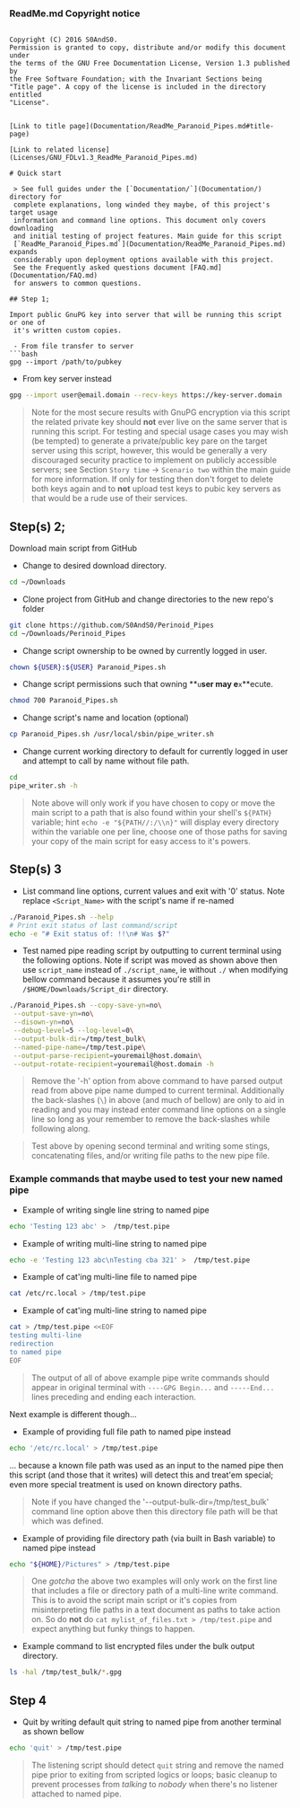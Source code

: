 ### ReadMe.md Copyright notice

 > ```
    Copyright (C) 2016 S0AndS0.
    Permission is granted to copy, distribute and/or modify this document under
    the terms of the GNU Free Documentation License, Version 1.3 published by
    the Free Software Foundation; with the Invariant Sections being
    "Title page". A copy of the license is included in the directory entitled
    "License".
```

[Link to title page](Documentation/ReadMe_Paranoid_Pipes.md#title-page)

[Link to related license](Licenses/GNU_FDLv1.3_ReadMe_Paranoid_Pipes.md)

# Quick start

 > See full guides under the [`Documentation/`](Documentation/) directory for
 complete explanations, long winded they maybe, of this project's target usage
 information and command line options. This document only covers downloading
 and initial testing of project features. Main guide for this script
 [`ReadMe_Paranoid_Pipes.md`](Documentation/ReadMe_Paranoid_Pipes.md) expands
 considerably upon deployment options available with this project.
 See the Frequently asked questions document [FAQ.md](Documentation/FAQ.md)
 for answers to common questions.

## Step 1; 

Import public GnuPG key into server that will be running this script or one of
 it's written custom copies.

 - From file transfer to server
```bash
gpg --import /path/to/pubkey
```

 - From key server instead
```bash
gpg --import user@email.domain --recv-keys https://key-server.domain
```

 > Note for the most secure results with GnuPG encryption via this script the
 related private key should **not** ever live on the same server that is
 running this script. For testing and special usage cases you may wish (be
 tempted) to generate a private/public key pare on the target server using
 this script, however, this would be generally a very discouraged security
 practice to implement on publicly accessible servers; see Section
 `Story time` -> `Scenario two` within the main guide for more information.
 If only for testing then don't forget to delete both keys again and to **not**
 upload test keys to pubic key servers as that would be a rude use of their
 services.

## Step(s) 2; 

Download main script from GitHub

 - Change to desired download directory.
```bash
cd ~/Downloads
```

 - Clone project from GitHub and change directories to the new repo's folder
```bash
git clone https://github.com/S0AndS0/Perinoid_Pipes
cd ~/Downloads/Perinoid_Pipes
```

 - Change script ownership to be owned by currently logged in user.
```bash
chown ${USER}:${USER} Paranoid_Pipes.sh
```

 - Change script permissions such that owning **`u`**ser may e**`x`**ecute.
```bash
chmod 700 Paranoid_Pipes.sh
```

 - Change script's name and location (optional)
```bash
cp Paranoid_Pipes.sh /usr/local/sbin/pipe_writer.sh
```

 - Change current working directory to default for currently logged in user
 and attempt to call by name without file path.
```bash
cd
pipe_writer.sh -h
```
 > Note above will only work if you have chosen to copy or move the main
 script to a path that is also found within your shell's `${PATH}` variable;
 hint `echo -e "${PATH//:/\\n}"` will display every directory within the
 variable one per line, choose one of those paths for saving your copy of the
 main script for easy access to it's powers.

## Step(s) 3

 - List command line options, current values and exit with '0' status. Note
 replace `<Script_Name>` with the script's name if re-named
```bash
./Paranoid_Pipes.sh --help
# Print exit status of last command/script
echo -e "# Exit status of: !!\n# Was $?"
```

 - Test named pipe reading script by outputting to current terminal using the
 following options. Note if script was moved as shown above then use
 `script_name` instead of `./script_name`, ie without `./` when modifying
 bellow command because it assumes you're still in
 `/$HOME/Downloads/Script_dir` directory.
```bash
./Paranoid_Pipes.sh --copy-save-yn=no\
 --output-save-yn=no\
 --disown-yn=no\
 --debug-level=5 --log-level=0\
 --output-bulk-dir=/tmp/test_bulk\
 --named-pipe-name=/tmp/test.pipe\
 --output-parse-recipient=youremail@host.domain\
 --output-rotate-recipient=youremail@host.domain -h
```
 > Remove the '-h' option from above command to have parsed output read from
 above pipe name dumped to current terminal. Additionally the back-slashes
 (`\`) in above (and much of bellow) are only to aid in reading and you may
 instead enter command line options on a single line so long as your remember
 to remove the back-slashes while following along.

 > Test above by opening second terminal and writing some stings, concatenating
 files, and/or writing file paths to the new pipe file.

### Example commands that maybe used to test your new named pipe

 - Example of writing single line string to named pipe
```bash
echo 'Testing 123 abc' >  /tmp/test.pipe
```

 - Example of writing multi-line string to named pipe
```bash
echo -e 'Testing 123 abc\nTesting cba 321' >  /tmp/test.pipe
```

 - Example of cat'ing multi-line file to named pipe
```bash
cat /etc/rc.local > /tmp/test.pipe
```

 - Example of cat'ing multi-line string to named pipe
```bash
cat > /tmp/test.pipe <<EOF
testing multi-line
redirection
to named pipe
EOF
```
 > The output of all of above example pipe write commands should appear in
 original terminal with `----GPG Begin...` and `-----End...` lines preceding
 and ending each interaction.

Next example is different though...

 - Example of providing full file path to named pipe instead
```bash
echo '/etc/rc.local' > /tmp/test.pipe
```

... because a known file path was used as an input to the named pipe then this
 script (and those that it writes) will detect this and treat'em special; even
 more special treatment is used on known directory paths.

 > Note if you have changed the '--output-bulk-dir=/tmp/test_bulk' command
 line option above then this directory file path will be that which was defined.

 - Example of providing file directory path (via built in Bash variable) to
 named pipe instead
```bash
echo "${HOME}/Pictures" > /tmp/test.pipe
```

 > One *gotcha* the above two examples will only work on the first line that
 includes a file or directory path of a multi-line write command. This is to
 avoid the script main script or it's copies from misinterpreting file paths
 in a text document as paths to take action on. So do **not** do
 `cat mylist_of_files.txt > /tmp/test.pipe` and expect anything but funky
 things to happen.

 - Example command to list encrypted files under the bulk output directory.
```bash
ls -hal /tmp/test_bulk/*.gpg
```

## Step 4

 - Quit by writing default quit string to named pipe from another terminal as
 shown bellow
```bash
echo 'quit' > /tmp/test.pipe
```

 > The listening script should detect `quit` string and remove the named pipe
 prior to exiting from scripted logics or loops; basic cleanup to prevent
 processes from *talking* to *nobody* when there's no listener attached to
 named pipe.
